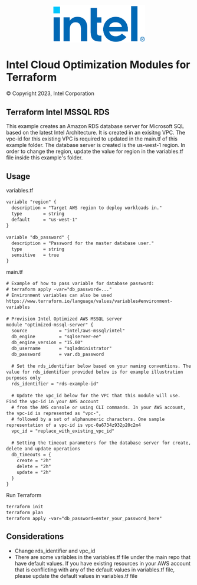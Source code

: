 <p align="center">
  <img src="https://github.com/intel/terraform-intel-aws-mssql/blob/main/images/logo-classicblue-800px.png?raw=true" alt="Intel Logo" width="250"/>
</p>

# Intel Cloud Optimization Modules for Terraform

© Copyright 2023, Intel Corporation

## Terraform Intel MSSQL RDS 

This example creates an Amazon RDS database server for Microsoft SQL based on the latest Intel Architecture. It is created in an exisitng VPC. The vpc-id for this existing VPC is required to updated in the main.tf of this example folder. The database server is created is the us-west-1 region. In order to change the region, update the value for region in the variables.tf file inside this example's folder.

## Usage

variables.tf

```hcl
variable "region" {
  description = "Target AWS region to deploy workloads in."
  type        = string
  default     = "us-west-1"
}

variable "db_password" {
  description = "Password for the master database user."
  type        = string
  sensitive   = true
}
```
main.tf
```hcl
# Example of how to pass variable for database password:
# terraform apply -var="db_password=..."
# Environment variables can also be used https://www.terraform.io/language/values/variables#environment-variables

# Provision Intel Optimized AWS MSSQL server
module "optimized-mssql-server" {
  source            = "intel/aws-mssql/intel"
  db_engine         = "sqlserver-ee"
  db_engine_version = "15.00"
  db_username       = "sqladministrator"
  db_password       = var.db_password

  # Set the rds_identifier below based on your naming conventions. The value for rds_identifier provided below is for example illustration purposes only
  rds_identifier = "rds-example-id"

  # Update the vpc_id below for the VPC that this module will use. Find the vpc-id in your AWS account
  # from the AWS console or using CLI commands. In your AWS account, the vpc-id is represented as "vpc-",
  # followed by a set of alphanumeric characters. One sample representation of a vpc-id is vpc-0a6734z932p20c2m4
  vpc_id = "replace_with_existing_vpc_id"

  # Setting the timeout parameters for the database server for create, delete and update operations
  db_timeouts = {
    create = "2h"
    delete = "2h"
    update = "2h"
  }
}
```



Run Terraform

```hcl
terraform init  
terraform plan
terraform apply -var="db_password=enter_your_password_here" 
```
## Considerations
- Change rds_identifier and vpc_id
- There are some variables in the variables.tf file under the main repo that have default values. If you have existing resources in your AWS account that is conflicting with any of the default values in variables.tf file, please update the default values in variables.tf file